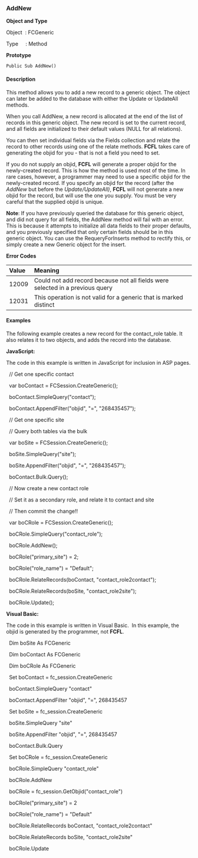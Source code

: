 ### AddNew


**Object and Type**

Object  : FCGeneric

Type     : Method

**Prototype**

```
Public Sub AddNew()
```

#### Description

This method allows you to add a new record to a generic object. The object can later be added to the database with either the Update or UpdateAll methods.

When you call AddNew, a new record is allocated at the end of the list of records in this generic object. The new record is set to the current record, and all fields are initialized to their default values (NULL for all relations).

You can then set individual fields via the Fields collection and relate the record to other records using one of the relate methods. **FCFL** takes care of generating the objid for you - that is not a field you need to set.

If you do not supply an objid, **FCFL** will generate a proper objid for the newly-created record. This is how the method is used most of the time. In rare cases, however, a programmer may need to use a specific objid for the newly-created record. If you specify an objid for the record (after the _AddNew_ but before the _Update/UpdateAll)_, **FCFL** will not generate a new objid for the record, but will use the one you supply. You must be very careful that the supplied objid is unique.

**Note**: If you have previously queried the database for this generic object, and did not query for all fields, the AddNew method will fail with an error. This is because it attempts to initialize all data fields to their proper defaults, and you previously specified that only certain fields should be in this generic object. You can use the RequeryForInserts method to rectify this, or simply create a new Generic object for the insert.

**Error Codes**

| Value | Meaning |
|:--- |:--- |
| 12009 | Could not add record because not all fields were selected in a previous query |
| 12031 | This operation is not valid for a generic that is marked distinct |

#### Examples

The following example creates a new record for the contact_role table. It also relates it to two objects, and adds the record into the database.

**JavaScript:**

The code in this example is written in JavaScript for inclusion in ASP pages.

  // Get one specific contact

  var boContact = FCSession.CreateGeneric();

  boContact.SimpleQuery("contact");

  boContact.AppendFilter("objid", "=", "268435457");

  // Get one specific site

  // Query both tables via the bulk

  var boSite = FCSession.CreateGeneric();

  boSite.SimpleQuery("site");

  boSite.AppendFilter("objid", "=", "268435457");

  boContact.Bulk.Query();

  // Now create a new contact role

  // Set it as a secondary role, and relate it to contact and site

  // Then commit the change!! 

  var boCRole = FCSession.CreateGeneric();

  boCRole.SimpleQuery("contact_role");

  boCRole.AddNew();

  boCRole("primary_site") = 2;

  boCRole("role_name") = "Default";

  boCRole.RelateRecords(boContact, "contact_role2contact");

  boCRole.RelateRecords(boSite, "contact_role2site");

  boCRole.Update();

**Visual Basic:**

The code in this example is written in Visual Basic.  In this example, the objid is generated by the programmer, not **FCFL**.

  Dim boSite As FCGeneric

  Dim boContact As FCGeneric

  Dim boCRole As FCGeneric

  Set boContact = fc_session.CreateGeneric

  boContact.SimpleQuery "contact"

  boContact.AppendFilter "objid", "=", 268435457

  Set boSite = fc_session.CreateGeneric

  boSite.SimpleQuery "site"

  boSite.AppendFilter "objid", "=", 268435457

  boContact.Bulk.Query

  Set boCRole = fc_session.CreateGeneric

  boCRole.SimpleQuery "contact_role"

  boCRole.AddNew

  boCRole = fc_session.GetObjid("contact_role")

  boCRole("primary_site") = 2

  boCRole("role_name") = "Default"

  boCRole.RelateRecords boContact, "contact_role2contact"

  boCRole.RelateRecords boSite, "contact_role2site"

  boCRole.Update
